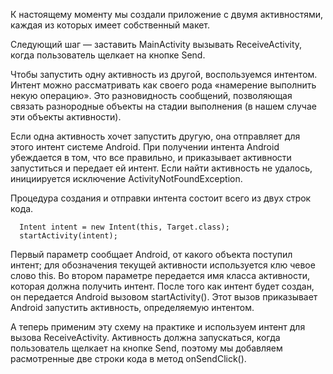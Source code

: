 К настоящему моменту мы создали приложение с двумя активностями, каждая из которых имеет собственный макет. 

Следующий шаг — заставить MainActivity вызывать ReceiveActivity, когда пользователь щелкает на кнопке Send.

Чтобы запустить одну активность из другой, воспользуемся интентом. Интент можно рассматривать как своего рода «намерение выполнить некую операцию». Это разновидность сообщений, позволяющая связать разнородные объекты на стадии выполнения (в нашем случае эти объекты активности). 

Если одна активность хочет запустить другую, она отправляет для этого интент системе Android. При получении интента Android убеждается в том, что все правильно, и прика­зывает активности запуститься и передает ей интент. Если найти активность не удалось, инициируется исключение ActivityNotFoundException.

Процедура создания и отправки интента состоит всего из двух строк кода.

```
  Intent intent = new Intent(this, Target.class);
  startActivity(intent);
```

Первый параметр сообщает Android, от какого объекта поступил интент; для обозначения текущей активности используется клю­ чевое слово this. Во втором параметре передается имя класса активности, которая должна получить интент.
После того как интент будет создан, он передается Android вызовом startActivity(). Этот вызов приказывает Android запустить активность, определяемую интентом.

А теперь применим эту схему на практике и используем интент для вызова ReceiveActivity. Активность должна запускаться, когда пользова­тель щелкает на кнопке Send, поэтому мы добавляем расмотренные две строки кода в метод onSendСlick().
